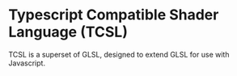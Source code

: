 # Typescript Compatible Shader Language (TCSL)

TCSL is a superset of GLSL, designed to extend GLSL for use with Javascript.
